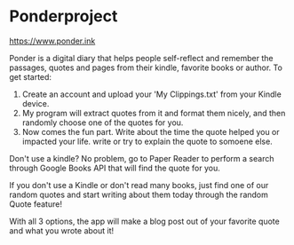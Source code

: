 # Ponderproject


https://www.ponder.ink

Ponder is a digital diary that helps people self-reflect and remember the passages, quotes and pages from their kindle, favorite books or author.
To get started:
1. Create an account and upload your 'My Clippings.txt' from your Kindle device.
2. My program will extract quotes from it and format them nicely, and then randomly choose one of the quotes for you.
3. Now comes the fun part. Write about the time the quote helped you or impacted your life. write or try to explain the quote to somoene else.

Don't use a kindle? No problem, go to Paper Reader to  perform a search through Google Books API that will find the quote for you.

If you don't use a Kindle or don't read many books, just find one of our random quotes and start writing about them today through the random Quote feature!



With all 3 options, the app will make a blog post out of your favorite quote and what you wrote about it!

